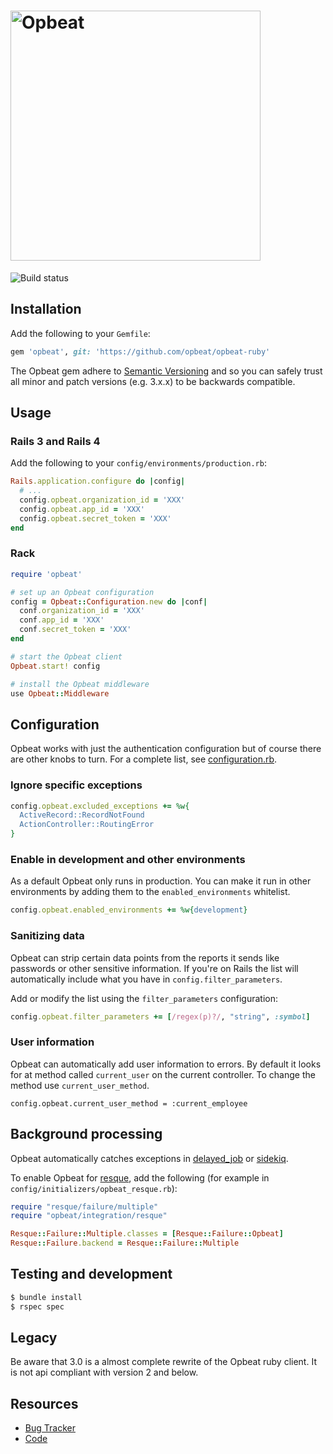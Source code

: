 <h1>
  <img src='http://opbeat-brand-assets.s3-website-us-east-1.amazonaws.com/svg/logo/logo.svg' width=400 alt='Opbeat' />
</h1>

![Build status](https://travis-ci.org/opbeat/opbeat-ruby.svg)

## Installation

Add the following to your `Gemfile`:

```ruby
gem 'opbeat', git: 'https://github.com/opbeat/opbeat-ruby'
```

The Opbeat gem adhere to [Semantic
Versioning](http://guides.rubygems.org/patterns/#semantic-versioning)
and so you can safely trust all minor and patch versions (e.g. 3.x.x) to
be backwards compatible.

## Usage

### Rails 3 and Rails 4

Add the following to your `config/environments/production.rb`:

```ruby
Rails.application.configure do |config|
  # ...
  config.opbeat.organization_id = 'XXX'
  config.opbeat.app_id = 'XXX'
  config.opbeat.secret_token = 'XXX'
end
```

### Rack

```ruby
require 'opbeat'

# set up an Opbeat configuration
config = Opbeat::Configuration.new do |conf|
  conf.organization_id = 'XXX'
  conf.app_id = 'XXX'
  conf.secret_token = 'XXX'
end

# start the Opbeat client
Opbeat.start! config

# install the Opbeat middleware
use Opbeat::Middleware

```

## Configuration

Opbeat works with just the authentication configuration but of course there are other knobs to turn. For a complete list, see [configuration.rb](https://github.com/opbeat/opbeat-ruby/blob/master/lib/opbeat/configuration.rb).

### Ignore specific exceptions

```ruby
config.opbeat.excluded_exceptions += %w{
  ActiveRecord::RecordNotFound
  ActionController::RoutingError
}
```

### Enable in development and other environments

As a default Opbeat only runs in production. You can make it run in other environments by adding them to the `enabled_environments` whitelist.

```ruby
config.opbeat.enabled_environments += %w{development}
```

### Sanitizing data

Opbeat can strip certain data points from the reports it sends like passwords or other sensitive information. If you're on Rails the list will automatically include what you have in `config.filter_parameters`.

Add or modify the list using the `filter_parameters` configuration:

```ruby
config.opbeat.filter_parameters += [/regex(p)?/, "string", :symbol]
```

### User information

Opbeat can automatically add user information to errors. By default it looks for at method called `current_user` on the current controller. To change the method use `current_user_method`.

```
config.opbeat.current_user_method = :current_employee
```

## Background processing

Opbeat automatically catches exceptions in [delayed_job](https://github.com/collectiveidea/delayed_job) or [sidekiq](http://sidekiq.org/).

To enable Opbeat for [resque](https://github.com/resque/resque), add the following (for example in `config/initializers/opbeat_resque.rb`):

```ruby
require "resque/failure/multiple"
require "opbeat/integration/resque"

Resque::Failure::Multiple.classes = [Resque::Failure::Opbeat]
Resque::Failure.backend = Resque::Failure::Multiple
```

## Testing and development

```bash
$ bundle install
$ rspec spec
```

## Legacy

Be aware that 3.0 is a almost complete rewrite of the Opbeat ruby client. It is not api compliant with version 2 and below.

## Resources

* [Bug Tracker](http://github.com/opbeat/opbeat-ruby/issues)
* [Code](http://github.com/opbeat/opbeat-ruby)
